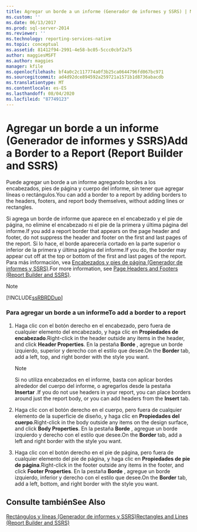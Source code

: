 ```yaml
---
title: Agregar un borde a un informe (Generador de informes y SSRS) | Microsoft Docs
ms.custom: ''
ms.date: 06/13/2017
ms.prod: sql-server-2014
ms.reviewer: ''
ms.technology: reporting-services-native
ms.topic: conceptual
ms.assetid: 81412f94-2991-4e58-bc05-5ccc0cbf2a75
author: maggiesMSFT
ms.author: maggies
manager: kfile
ms.openlocfilehash: bf4a0c2c117774a0f3b25ca0644796fd067bc971
ms.sourcegitcommit: ad4d92dce894592a259721a1571b1d8736abacdb
ms.translationtype: MT
ms.contentlocale: es-ES
ms.lasthandoff: 08/04/2020
ms.locfileid: "87749123"
---
```

# <a name="add-a-border-to-a-report-report-builder-and-ssrs"></a><span data-ttu-id="97fcf-102">Agregar un borde a un informe (Generador de informes y SSRS)</span><span class="sxs-lookup"><span data-stu-id="97fcf-102">Add a Border to a Report (Report Builder and SSRS)</span></span>
  <span data-ttu-id="97fcf-103">Puede agregar un borde a un informe agregando bordes a los encabezados, pies de página y cuerpo del informe, sin tener que agregar líneas o rectángulos.</span><span class="sxs-lookup"><span data-stu-id="97fcf-103">You can add a border to a report by adding borders to the headers, footers, and report body themselves, without adding lines or rectangles.</span></span>  
  
 <span data-ttu-id="97fcf-104">Si agrega un borde de informe que aparece en el encabezado y el pie de página, no elimine el encabezado ni el pie de la primera y última página del informe.</span><span class="sxs-lookup"><span data-stu-id="97fcf-104">If you add a report border that appears on the page header and footer, do not suppress the header and footer on the first and last pages of the report.</span></span> <span data-ttu-id="97fcf-105">Si lo hace, el borde aparecería cortado en la parte superior o inferior de la primera y última página del informe.</span><span class="sxs-lookup"><span data-stu-id="97fcf-105">If you do, the border may appear cut off at the top or bottom of the first and last pages of the report.</span></span> <span data-ttu-id="97fcf-106">Para más información, vea [Encabezados y pies de página &#40;Generador de informes y SSRS&#41;](page-headers-and-footers-report-builder-and-ssrs.md).</span><span class="sxs-lookup"><span data-stu-id="97fcf-106">For more information, see [Page Headers and Footers &#40;Report Builder and SSRS&#41;](page-headers-and-footers-report-builder-and-ssrs.md).</span></span>  
  
> [!NOTE]  
>  [!INCLUDE[ssRBRDDup](../../includes/ssrbrddup-md.md)]  
  
### <a name="to-add-a-border-to-a-report"></a><span data-ttu-id="97fcf-107">Para agregar un borde a un informe</span><span class="sxs-lookup"><span data-stu-id="97fcf-107">To add a border to a report</span></span>  
  
1.  <span data-ttu-id="97fcf-108">Haga clic con el botón derecho en el encabezado, pero fuera de cualquier elemento del encabezado, y haga clic en **Propiedades de encabezado**.</span><span class="sxs-lookup"><span data-stu-id="97fcf-108">Right-click in the header outside any items in the header, and click **Header Properties**.</span></span> <span data-ttu-id="97fcf-109">En la pestaña **Borde** , agregue un borde izquierdo, superior y derecho con el estilo que desee.</span><span class="sxs-lookup"><span data-stu-id="97fcf-109">On the **Border** tab, add a left, top, and right border with the style you want.</span></span>  
  
    > [!NOTE]  
    >  <span data-ttu-id="97fcf-110">Si no utiliza encabezados en el informe, basta con aplicar bordes alrededor del cuerpo del informe, o agregarlos desde la pestaña **Insertar** .</span><span class="sxs-lookup"><span data-stu-id="97fcf-110">If you do not use headers in your report, you can place borders around just the report body, or you can add headers from the **Insert** tab.</span></span>  
  
2.  <span data-ttu-id="97fcf-111">Haga clic con el botón derecho en el cuerpo, pero fuera de cualquier elemento de la superficie de diseño, y haga clic en **Propiedades del cuerpo**.</span><span class="sxs-lookup"><span data-stu-id="97fcf-111">Right-click in the body outside any items on the design surface, and click **Body Properties**.</span></span> <span data-ttu-id="97fcf-112">En la pestaña **Borde** , agregue un borde izquierdo y derecho con el estilo que desee.</span><span class="sxs-lookup"><span data-stu-id="97fcf-112">On the **Border** tab, add a left and right border with the style you want.</span></span>  
  
3.  <span data-ttu-id="97fcf-113">Haga clic con el botón derecho en el pie de página, pero fuera de cualquier elemento del pie de página, y haga clic en **Propiedades de pie de página**.</span><span class="sxs-lookup"><span data-stu-id="97fcf-113">Right-click in the footer outside any items in the footer, and click **Footer Properties**.</span></span> <span data-ttu-id="97fcf-114">En la pestaña **Borde** , agregue un borde izquierdo, inferior y derecho con el estilo que desee.</span><span class="sxs-lookup"><span data-stu-id="97fcf-114">On the **Border** tab, add a left, bottom, and right border with the style you want.</span></span>  
  
## <a name="see-also"></a><span data-ttu-id="97fcf-115">Consulte también</span><span class="sxs-lookup"><span data-stu-id="97fcf-115">See Also</span></span>  
 [<span data-ttu-id="97fcf-116">Rectángulos y líneas &#40;Generador de informes y SSRS&#41;</span><span class="sxs-lookup"><span data-stu-id="97fcf-116">Rectangles and Lines &#40;Report Builder and SSRS&#41;</span></span>](rectangles-and-lines-report-builder-and-ssrs.md)  
  
  

